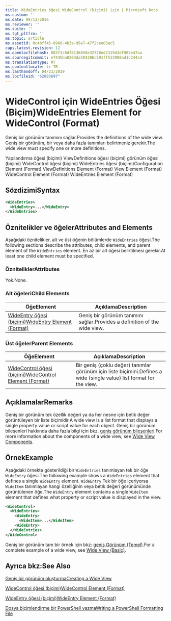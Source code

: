 ```yaml
---
title: WideEntries öğesi WideControl (biçimi) için | Microsoft Docs
ms.custom: ''
ms.date: 09/13/2016
ms.reviewer: ''
ms.suite: ''
ms.tgt_pltfrm: ''
ms.topic: article
ms.assetid: 0c4bff45-0960-4b3a-95e7-47f2cee03ac5
caps.latest.revision: 12
ms.openlocfilehash: 083f3c8df8136858e32778ed231943ef983e47aa
ms.sourcegitcommit: e7445ba8203da304286c591ff513900ad1c244a4
ms.translationtype: MT
ms.contentlocale: tr-TR
ms.lasthandoff: 04/23/2019
ms.locfileid: "62083697"
---
```

# <a name="wideentries-element-for-widecontrol-format"></a><span data-ttu-id="1825a-102">WideControl için WideEntries Öğesi (Biçim)</span><span class="sxs-lookup"><span data-stu-id="1825a-102">WideEntries Element for WideControl (Format)</span></span>

<span data-ttu-id="1825a-103">Geniş bir görünüm tanımını sağlar.</span><span class="sxs-lookup"><span data-stu-id="1825a-103">Provides the definitions of the wide view.</span></span> <span data-ttu-id="1825a-104">Geniş bir görünüm, bir veya daha fazla tanımları belirtmeniz gerekir.</span><span class="sxs-lookup"><span data-stu-id="1825a-104">The wide view must specify one or more definitions.</span></span>

<span data-ttu-id="1825a-105">Yapılandırma öğesi (biçimi) ViewDefinitions öğesi (biçimi) görünüm öğesi (biçimi) WideControl öğesi (biçimi) WideEntries öğesi (biçimi)</span><span class="sxs-lookup"><span data-stu-id="1825a-105">Configuration Element (Format) ViewDefinitions Element (Format) View Element (Format) WideControl Element (Format) WideEntries Element (Format)</span></span>

## <a name="syntax"></a><span data-ttu-id="1825a-106">Sözdizimi</span><span class="sxs-lookup"><span data-stu-id="1825a-106">Syntax</span></span>

```xml
<WideEntries>
  <WideEntry>...</WideEntry>
</WideEntries>

```

## <a name="attributes-and-elements"></a><span data-ttu-id="1825a-107">Öznitelikler ve öğeler</span><span class="sxs-lookup"><span data-stu-id="1825a-107">Attributes and Elements</span></span>

<span data-ttu-id="1825a-108">Aşağıdaki öznitelikler, alt ve üst öğenin bölümlerde `WideEntries` öğesi.</span><span class="sxs-lookup"><span data-stu-id="1825a-108">The following sections describe the attributes, child elements, and parent element of the `WideEntries` element.</span></span> <span data-ttu-id="1825a-109">En az bir alt öğesi belirtilmesi gerekir.</span><span class="sxs-lookup"><span data-stu-id="1825a-109">At least one child element must be specified.</span></span>

### <a name="attributes"></a><span data-ttu-id="1825a-110">Öznitelikler</span><span class="sxs-lookup"><span data-stu-id="1825a-110">Attributes</span></span>

<span data-ttu-id="1825a-111">Yok.</span><span class="sxs-lookup"><span data-stu-id="1825a-111">None.</span></span>

### <a name="child-elements"></a><span data-ttu-id="1825a-112">Alt öğeleri</span><span class="sxs-lookup"><span data-stu-id="1825a-112">Child Elements</span></span>

|<span data-ttu-id="1825a-113">Öğe</span><span class="sxs-lookup"><span data-stu-id="1825a-113">Element</span></span>|<span data-ttu-id="1825a-114">Açıklama</span><span class="sxs-lookup"><span data-stu-id="1825a-114">Description</span></span>|
|-------------|-----------------|
|[<span data-ttu-id="1825a-115">WideEntry öğesi (biçimi)</span><span class="sxs-lookup"><span data-stu-id="1825a-115">WideEntry Element (Format)</span></span>](./wideentry-element-for-widecontrol-format.md)|<span data-ttu-id="1825a-116">Geniş bir görünüm tanımını sağlar.</span><span class="sxs-lookup"><span data-stu-id="1825a-116">Provides a definition of the wide view.</span></span>|

### <a name="parent-elements"></a><span data-ttu-id="1825a-117">Üst öğeler</span><span class="sxs-lookup"><span data-stu-id="1825a-117">Parent Elements</span></span>

|<span data-ttu-id="1825a-118">Öğe</span><span class="sxs-lookup"><span data-stu-id="1825a-118">Element</span></span>|<span data-ttu-id="1825a-119">Açıklama</span><span class="sxs-lookup"><span data-stu-id="1825a-119">Description</span></span>|
|-------------|-----------------|
|[<span data-ttu-id="1825a-120">WideControl öğesi (biçimi)</span><span class="sxs-lookup"><span data-stu-id="1825a-120">WideControl Element (Format)</span></span>](./widecontrol-element-format.md)|<span data-ttu-id="1825a-121">Bir geniş (çoklu değer) tanımlar görünüm için liste biçimini.</span><span class="sxs-lookup"><span data-stu-id="1825a-121">Defines a wide (single value) list format for the view.</span></span>|

## <a name="remarks"></a><span data-ttu-id="1825a-122">Açıklamalar</span><span class="sxs-lookup"><span data-stu-id="1825a-122">Remarks</span></span>

<span data-ttu-id="1825a-123">Geniş bir görünüm tek özellik değeri ya da her nesne için betik değer görüntüleyen bir liste biçimidir.</span><span class="sxs-lookup"><span data-stu-id="1825a-123">A wide view is a list format that displays a single property value or script value for each object.</span></span> <span data-ttu-id="1825a-124">Geniş bir görünüm bileşenleri hakkında daha fazla bilgi için bkz. [geniş görünüm bileşenleri](./creating-a-wide-view.md).</span><span class="sxs-lookup"><span data-stu-id="1825a-124">For more information about the components of a wide view, see [Wide View Components](./creating-a-wide-view.md).</span></span>

## <a name="example"></a><span data-ttu-id="1825a-125">Örnek</span><span class="sxs-lookup"><span data-stu-id="1825a-125">Example</span></span>

<span data-ttu-id="1825a-126">Aşağıdaki örnekte gösterildiği bir `WideEntries` tanımlayan tek bir öğe `WideEntry` öğesi.</span><span class="sxs-lookup"><span data-stu-id="1825a-126">The following example shows a `WideEntries` element that defines a single `WideEntry` element.</span></span> <span data-ttu-id="1825a-127">`WideEntry` Tek bir öğe içeriyorsa `WideItem` tanımlayan hangi özelliğinin veya betik değeri görünümünde görüntülenen öğe.</span><span class="sxs-lookup"><span data-stu-id="1825a-127">The `WideEntry` element contains a single `WideItem` element that defines what property or script value is displayed in the view.</span></span>

```xml
<WideControl>
  <WideEntries>
    <WideEntry>
      <WideItem>...</WideItem>
    <WideEntry>
  </WideEntries>
</WideControl>
```

<span data-ttu-id="1825a-128">Geniş bir görünüm tam bir örnek için bkz: [geniş Görünüm (Temel)](./wide-view-basic.md).</span><span class="sxs-lookup"><span data-stu-id="1825a-128">For a complete example of a wide view, see [Wide View (Basic)](./wide-view-basic.md).</span></span>

## <a name="see-also"></a><span data-ttu-id="1825a-129">Ayrıca bkz:</span><span class="sxs-lookup"><span data-stu-id="1825a-129">See Also</span></span>

[<span data-ttu-id="1825a-130">Geniş bir görünüm oluşturma</span><span class="sxs-lookup"><span data-stu-id="1825a-130">Creating a Wide View</span></span>](./creating-a-wide-view.md)

[<span data-ttu-id="1825a-131">WideControl öğesi (biçimi)</span><span class="sxs-lookup"><span data-stu-id="1825a-131">WideControl Element (Format)</span></span>](./widecontrol-element-format.md)

[<span data-ttu-id="1825a-132">WideEntry öğesi (biçimi)</span><span class="sxs-lookup"><span data-stu-id="1825a-132">WideEntry Element (Format)</span></span>](./wideentry-element-for-widecontrol-format.md)

[<span data-ttu-id="1825a-133">Dosya biçimlendirme bir PowerShell yazma</span><span class="sxs-lookup"><span data-stu-id="1825a-133">Writing a PowerShell Formatting File</span></span>](./writing-a-powershell-formatting-file.md)
